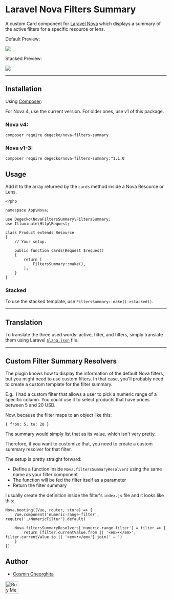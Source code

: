 # Laravel Nova Filters Summary

A custom Card component for [Laravel Nova](https://nova.laravel.com/) which displays a summary of the active filters for a specific resource or lens.

Default Preview:

![](https://i.imgur.com/zGqRgIZ.png)

Stacked Preview:

![](https://i.imgur.com/PYEPNaA.png)

---

## Installation

Using [Composer](https://getcomposer.org/):

For Nova 4, use the current version. For older ones, use v1 of this package.

### Nova v4:

```
composer require degecko/nova-filters-summary
```

### Nova v1-3:

```
composer require degecko/nova-filters-summary:^1.1.0
```

## Usage

Add it to the array returned by the `cards` method inside a Nova Resource or Lens.

```
<?php

namespace App\Nova;

use Degecko\NovaFiltersSummary\FiltersSummary;
use Illuminate\Http\Request;

class Product extends Resource
{
    // Your setup.
    
    public function cards(Request $request)
    {
        return [
            FiltersSummary::make(),
        ];
    }
}
```

### Stacked

To use the stacked template, use `FiltersSummary::make()->stacked()`.

---

## Translation

To translate the three used words: active, filter, and filters, simply translate them using Laravel [`$lang.json`](https://laravel.com/docs/8.x/localization#introduction) file.

---

## Custom Filter Summary Resolvers

The plugin knows how to display the information of the default Nova filters, but you might need to use custom filters. In that case, you'll probably need to create a custom template for the filter summary.

E.g.: I had a custom filter that allows a user to pick a numeric range of a specific column. You could use it to select products that have prices between 5 and 20 USD.

Now, because the filter maps to an object like this:

`{ from: 5, to: 20 }`

The summary would simply list that as its value, which isn't very pretty.

Therefore, if you want to customize that, you need to create a custom summary resolver for that filter.

The setup is pretty straight forward:

- Define a function inside `Nova.filtersSummaryResolvers` using the same name as your filter component
- The function will be fed the filter itself as a parameter
- Return the filter summary

I usually create the definition inside the filter's `index.js` file and it looks like this:

```
Nova.booting((Vue, router, store) => {
    Vue.component('numeric-range-filter', require('./NumericFilter').default)

    Nova.filtersSummaryResolvers['numeric-range-filter'] = filter => {
        return [filter.currentValue.from || '<em>•</em>', filter.currentValue.to || '<em>•</em>'].join(' — ')
    }
})
```

## Author

- [Cosmin Gheorghita](https://gecko.dev)

<a href="https://www.buymeacoffee.com/degecko" target="_blank"><img src="https://cdn.buymeacoffee.com/buttons/v2/arial-yellow.png" alt="Buy Me A Coffee" style="height: 40px !important;" target="_blank"></a>
